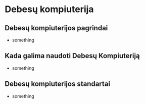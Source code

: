 # Debesų kompiuterija

## Debesų kompiuterijos pagrindai

- something

## Kada galima naudoti Debesų Kompiuteriją

- something

## Debesų kompiuterijos standartai

- something